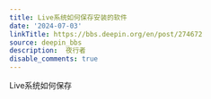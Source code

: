 ```yaml
---
title: Live系统如何保存安装的软件
date: '2024-07-03'
linkTitle: https://bbs.deepin.org/en/post/274672
source: deepin_bbs
description:  夜行者 
disable_comments: true
---
```

Live系统如何保存
